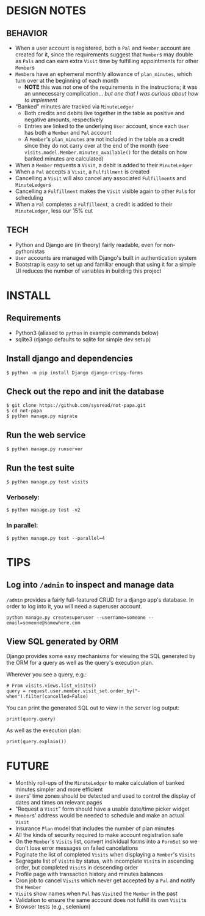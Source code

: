 # DESIGN NOTES

## BEHAVIOR

* When a user account is registered, both a `Pal` and `Member` account are created for it, since the requirements suggest that `Member`s may double as `Pals` and can earn extra `Visit` time by fulfilling appointments for other `Member`s
* `Member`s have an ephemeral monthly allowance of `plan_minutes`, which turn over at the beginning of each month
    * **NOTE** this was not one of the requirements in the instructions; it was an unnecessary complication... _but one that I was curious about how to implement_
* "Banked" minutes are tracked via `MinuteLedger`
    * Both credits and debits live together in the table as positive and negative amounts, respectively
    * Entries are linked to the underlying `User` account, since each `User` has both a `Member` and `Pal` account
    * A `Member`'s `plan_minutes` are not included in the table as a credit since they do not carry over at the end of the month (see `visits.model.Member.minutes_available()` for the details on how banked minutes are calculated)
* When a `Member` requests a `Visit`, a debit is added to their `MinuteLedger`
* When a `Pal` accepts a `Visit`, a `Fulfillment` is created
* Cancelling a `Visit` will also cancel any associated `Fulfillment`s and `MinuteLedger`s
* Cancelling a `Fulfillment` makes the `Visit` visible again to other `Pal`s for scheduling
* When a `Pal` completes a `Fulfillment`, a credit is added to their `MinuteLedger`, less our 15% cut

## TECH

* Python and Django are (in theory) fairly readable, even for non-pythonistas
* `User` accounts are managed with Django's built in authentication system
* Bootstrap is easy to set up and familiar enough that using it for a simple UI reduces the number of variables in building this project


# INSTALL

## Requirements

  * Python3 (aliased to `python` in example commands below)
  * sqlite3 (django defaults to sqlite for simple dev setup)

## Install django and dependencies

    $ python -m pip install Django django-crispy-forms

## Check out the repo and init the database

    $ git clone https://github.com/sysread/not-papa.git
    $ cd not-papa
    $ python manage.py migrate

## Run the web service

    $ python manage.py runserver

## Run the test suite

    $ python manage.py test visits

### Verbosely:

    $ python manage.py test -v2

### In parallel:

    $ python manage.py test --parallel=4

# TIPS

## Log into `/admin` to inspect and manage data

`/admin` provides a fairly full-featured CRUD for a django app's database. In
order to log into it, you will need a superuser account.

    python manage.py createsuperuser --username=someone --email=someone@somewhere.com

## View SQL generated by ORM

Django provides some easy mechanisms for viewing the SQL generated by the ORM
for a query as well as the query's execution plan.

Wherever you see a query, e.g.:

    # From visits.views.list_visits()
    query = request.user.member.visit_set.order_by("-when").filter(cancelled=False)

You can print the generated SQL out to view in the server log output:

    print(query.query)

As well as the execution plan:

    print(query.explain())


# FUTURE

* Monthly roll-ups of the `MinuteLedger` to make calculation of banked minutes simpler and more efficient
* `User`s' time zones should be detected and used to control the display of dates and times on relevant pages
* "Request a `Visit`" form should have a usable date/time picker widget
* `Member`s' address would be needed to schedule and make an actual `Visit`
* Insurance `Plan` model that includes the number of plan minutes
* All the kinds of security required to make account registration safe
* On the `Member`'s `Visits` list, convert individual forms into a `FormSet` so we don't lose error messages on failed cancelations
* Paginate the list of completed `Visits` when displaying a `Member`'s `Visits`
* Segregate list of `Visit`s by status, with incomplete `Visit`s in ascending order, but completed `Visit`s in descending order
* Profile page with transaction history and minutes balances
* Cron job to cancel `Visit`s which never get accepted by a `Pal` and notify the `Member`
* `Visit`s show names when `Pal` has `Visit`ed the `Member` in the past
* Validation to ensure the same account does not fulfill its own `Visit`s
* Browser tests (e.g., selenium)
